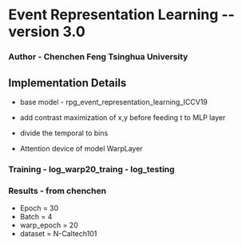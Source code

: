 # Event Representation Learning -- version 3.0

### Author - Chenchen Feng Tsinghua University

## Implementation Details
- base model - rpg_event_representation_learning_ICCV19
- add contrast maximization of x,y before feeding t to MLP layer

- divide the temporal to bins 

- Attention device of model WarpLayer

### Training - log_warp20_traing - log_testing
### Results - from chenchen

- Epoch = 30
- Batch = 4
- warp_epoch = 20
- dataset = N-Caltech101
